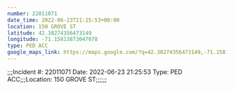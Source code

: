 ```yaml
---
number: 22011071
date_time: 2022-06-23T21:25:53+00:00
location: 150 GROVE ST
latitude: 42.38274356473149
longitude: -71.15813873047078
type: PED ACC
google_maps_link: https://maps.google.com/?q=42.38274356473149,-71.15813873047078
---
```


;;;Incident #: 22011071  Date: 2022-06-23 21:25:53   Type: PED ACC;;;Location: 150 GROVE ST;;;;;;
